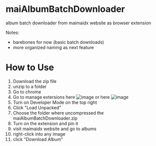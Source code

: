 # maiAlbumBatchDownloader
 album batch downloader from maimaidx website as browser extension

Notes:
- barebones for now (basic batch downloads)
- more organized naming as next feature

# How to Use
1. Download the zip file
2. unzip to a folder
3. Go to chrome
4. Go to manage extersions here
     ![image](https://github.com/jp-jp-123/maiAlbumBatchDownloader/assets/59426790/8af5392f-30a9-4771-8921-8fa313bd79e3)
   or here
     ![image](https://github.com/jp-jp-123/maiAlbumBatchDownloader/assets/59426790/3c221925-27a5-41d2-83a3-d9616480117a)
5. Turn on Developer Mode on the top right
6. Click "Load Unpacked"
7. Choose the folder where uncompressed the maiAlbumBatchDownloader.zip
8. Turn on the extension and pin it
9. visit maimaidx website and go to albums
10. right-click into any image
11. click "Download Album"
